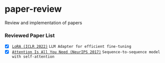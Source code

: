 # paper-review
Review and implementation of papers

### Reviewed Paper List
- [x] [`LoRA (ICLR 2022)`](https://arxiv.org/abs/2106.09685) `LLM Adapter for efficient fine-tuning`
- [x] [`Attention Is All You Need (NeurIPS 2017)`](https://arxiv.org/abs/1706.03762) `Sequence-to-sequence model with self-attention`